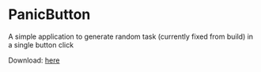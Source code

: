 # PanicButton
A simple application to generate random task (currently fixed from build) in a single button click

Download: [here](https://github.com/HanzHaxors/PornFreeKits/releases/latest/download/PanicButton.exe)
